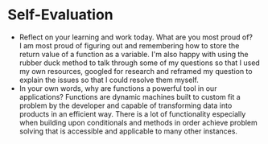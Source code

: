 # Self-Evaluation

- Reflect on your learning and work today. What are you most proud of?  
I am most proud of figuring out and remembering how to store the return value of a function as a variable. I'm also happy with using the rubber duck method to talk through some of my questions so that I used my own resources, googled for research and reframed my question to explain the issues so that I could resolve them myself.
- In your own words, why are functions a powerful tool in our applications?
Functions are dynamic machines built to custom fit a problem by the developer and capable of transforming data into products in an efficient way. There is a lot of functionality especially when building upon conditionals and methods in order achieve problem solving that is accessible and applicable to many other instances.